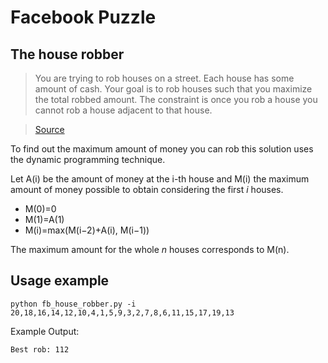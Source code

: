 # Facebook Puzzle 
## The house robber

> You are trying to rob houses on a street. Each house has some amount of cash. Your goal is to rob houses such that you maximize the total robbed amount. The constraint is once you rob a house you cannot rob a house adjacent to that house.

> [Source](http://designtaxi.com/news/380581/The-Toughest-Job-Interview-Questions-Asked-By-Facebook-Will-Puzzle-You/)


To find out the maximum amount of money you can rob this solution uses the dynamic programming technique. 

Let A(i) be the amount of money at the i-th house and M(i) the maximum amount of money possible to obtain considering the first _i_ houses.
- M(0)=0
- M(1)=A(1)
- M(i)=max(M(i−2)+A(i), M(i−1)) 

The maximum amount for the whole _n_ houses corresponds to M(n).

Usage example
--------------
```
python fb_house_robber.py -i 20,18,16,14,12,10,4,1,5,9,3,2,7,8,6,11,15,17,19,13
```

Example Output:
```
Best rob: 112
```